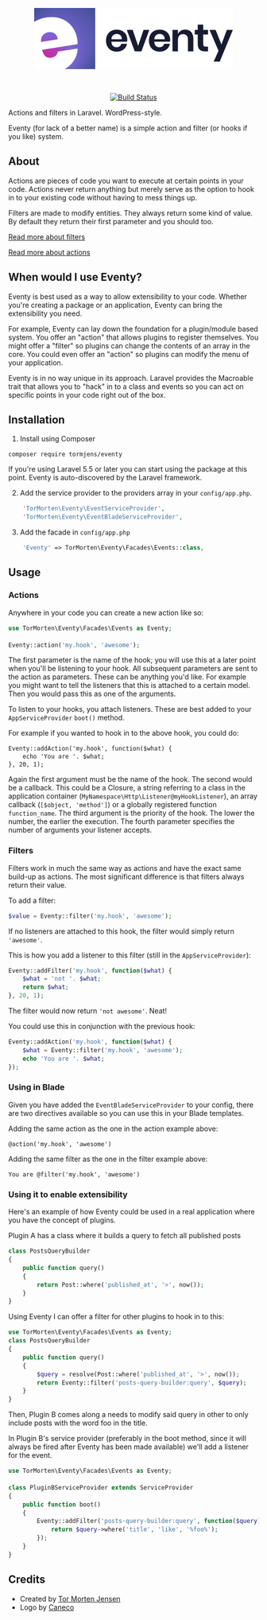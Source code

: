 <p align="center">
    <img src="/art/logo.png" width="400" height="123" alt="eventy logo">
</p>

<br>

<p align="center">
    <a href="https://travis-ci.com/tormjens/eventy"><img src="https://travis-ci.com/tormjens/eventy.svg?branch=master" alt="Build Status"/></a>
</p>

Actions and filters in Laravel. WordPress-style.

Eventy (for lack of a better name) is a simple action and filter (or hooks if you like) system.

## About

Actions are pieces of code you want to execute at certain points in your code. Actions never return anything but merely serve as the option to hook in to your existing code without having to mess things up.

Filters are made to modify entities. They always return some kind of value. By default they return their first parameter and you should too.

[Read more about filters](http://www.wpbeginner.com/glossary/filter/)


[Read more about actions](http://www.wpbeginner.com/glossary/action/)

## When would I use Eventy?

Eventy is best used as a way to allow extensibility to your code. Whether you're creating a package or an application, Eventy can bring the extensibility you need.

For example, Eventy can lay down the foundation for a plugin/module based system. You offer an "action" that allows plugins to register themselves. You might offer a "filter" so plugins can change the contents of an array in the core. You could even offer an "action" so plugins can modify the menu of your application.

Eventy is in no way unique in its approach. Laravel provides the Macroable trait that allows you to "hack" in to a class and events so you can act on specific points in your code right out of the box.

## Installation

1. Install using Composer

```
composer require tormjens/eventy
```

If you're using Laravel 5.5 or later you can start using the package at this point. Eventy is auto-discovered by the Laravel framework.

2. Add the service provider to the providers array in your `config/app.php`.

```php
    'TorMorten\Eventy\EventServiceProvider',
    'TorMorten\Eventy\EventBladeServiceProvider',
```

3. Add the facade in `config/app.php`

```php
    'Eventy' => TorMorten\Eventy\Facades\Events::class,
```


## Usage

### Actions

Anywhere in your code you can create a new action like so:

```php
use TorMorten\Eventy\Facades\Events as Eventy;

Eventy::action('my.hook', 'awesome');
```

The first parameter is the name of the hook; you will use this at a later point when you'll be listening to your hook. All subsequent parameters are sent to the action as parameters. These can be anything you'd like. For example you might want to tell the listeners that this is attached to a certain model. Then you would pass this as one of the arguments.

To listen to your hooks, you attach listeners. These are best added to your `AppServiceProvider` `boot()` method.

For example if you wanted to hook in to the above hook, you could do:

```
Eventy::addAction('my.hook', function($what) {
    echo 'You are '. $what;
}, 20, 1);
```

Again the first argument must be the name of the hook. The second would be a callback. This could be a Closure, a string referring to a class in the application container (`MyNamespace\Http\Listener@myHookListener`), an array callback (`[$object, 'method']`) or a globally registered function `function_name`. The third argument is the priority of the hook. The lower the number, the earlier the execution. The fourth parameter specifies the number of arguments your listener accepts.

### Filters

Filters work in much the same way as actions and have the exact same build-up as actions. The most significant difference is that filters always return their value.

To add a filter:

```php
$value = Eventy::filter('my.hook', 'awesome');
```

If no listeners are attached to this hook, the filter would simply return `'awesome'`.

This is how you add a listener to this filter (still in the `AppServiceProvider`):

```php
Eventy::addFilter('my.hook', function($what) {
    $what = 'not '. $what;
    return $what;
}, 20, 1);
```

The filter would now return `'not awesome'`. Neat!

You could use this in conjunction with the previous hook:

```php
Eventy::addAction('my.hook', function($what) {
    $what = Eventy::filter('my.hook', 'awesome');
    echo 'You are '. $what;
});
```

### Using in Blade

Given you have added the `EventBladeServiceProvider` to your config, there are two directives available so you can use this in your Blade templates.

Adding the same action as the one in the action example above:

```
@action('my.hook', 'awesome')
```

Adding the same filter as the one in the filter example above:

```
You are @filter('my.hook', 'awesome')

```

### Using it to enable extensibility

Here's an example of how Eventy could be used in a real application where you have the concept of plugins.

Plugin A has a class where it builds a query to fetch all published posts

```php
class PostsQueryBuilder
{
    public function query()
    {
        return Post::where('published_at', '>', now());
    }
}
```

Using Eventy I can offer a filter for other plugins to hook in to this:

```php
use TorMorten\Eventy\Facades\Events as Eventy;
class PostsQueryBuilder
{
    public function query()
    {
        $query = resolve(Post::where('published_at', '>', now());
        return Eventy::filter('posts-query-builder:query', $query);
    }
}
```

Then, Plugin B comes along a needs to modify said query in other to only include posts with the word foo in the title.

In Plugin B's service provider (preferably in the boot method, since it will always be fired after Eventy has been made available) we'll add a listener for the event.
```php
use TorMorten\Eventy\Facades\Events as Eventy;

class PluginBServiceProvider extends ServiceProvider
{
    public function boot()
    {
        Eventy::addFilter('posts-query-builder:query', function($query) {
            return $query->where('title', 'like', '%foo%');
        });
    }
}
```

## Credits
- Created by [Tor Morten Jensen](https://twitter.com/tormorten)
- Logo by [Caneco](https://twitter.com/caneco)
